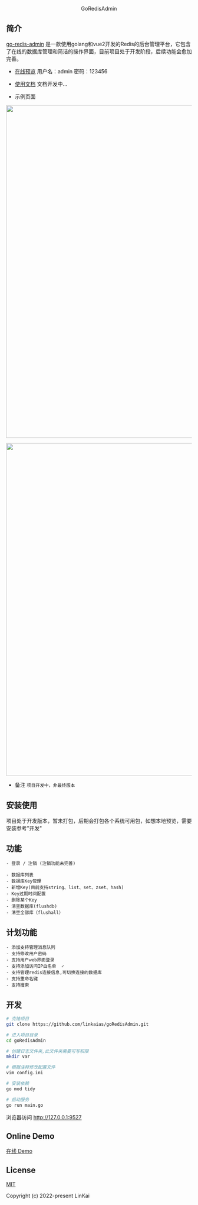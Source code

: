 <p align="center">
    GoRedisAdmin
</p>

## 简介

[go-redis-admin](https://github.com/linkaias/goRedisAdmin)
是一款使用golang和vue2开发的Redis的后台管理平台，它包含了在线的数据库管理和简洁的操作界面，目前项目处于开发阶段，后续功能会愈加完善。

- [在线预览](http://gradmin.uiucode.com/) 用户名：admin 密码：123456

- [使用文档](https://github.com/linkaias/goRedisAdmin) 文档开发中...

- 示例页面

<p align="center">
    <img width="900" src="http://gradmin.uiucode.com/image/home.png">
</p>
<p align="center">
    <img width="900" src="http://gradmin.uiucode.com/image/add.png">
</p>

- 备注
  `项目开发中，非最终版本`

## 安装使用

项目处于开发版本，暂未打包，后期会打包各个系统可用包，如想本地预览，需要安装参考"开发"

## 功能

```
- 登录 / 注销 (注销功能未完善)

- 数据库列表
- 数据库Key管理
- 新增Key(目前支持string、list、set、zset、hash)
- Key过期时间配置
- 删除某个Key
- 清空数据库(flushdb)
- 清空全部库（flushall）

```

## 计划功能

```
- 添加支持管理消息队列
- 支持修改用户密码
- 支持用户web界面登录
- 支持添加访问IP白名单  ✓
- 支持管理redis连接信息,可切换连接的数据库
- 支持重命名键
- 支持搜索

```

## 开发

```bash
# 克隆项目
git clone https://github.com/linkaias/goRedisAdmin.git

# 进入项目目录
cd goRedisAdmin

# 创建日志文件夹,此文件夹需要可写权限
mkdir var

# 根据注释修改配置文件
vim config.ini

# 安装依赖
go mod tidy

# 启动服务
go run main.go
```

浏览器访问 http://127.0.0.1:9527

## Online Demo

[在线 Demo](http://gradmin.uiucode.com/#/home)

## License

[MIT](https://github.com/linkaias/goRedisAdmin/blob/main/LICENSE)

Copyright (c) 2022-present LinKai
